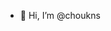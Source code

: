- 👋 Hi, I’m @choukns

<!---
choukns/choukns is a ✨ special ✨ repository because its `README.md` (this file) appears on your GitHub profile.
You can click the Preview link to take a look at your changes.
--->
